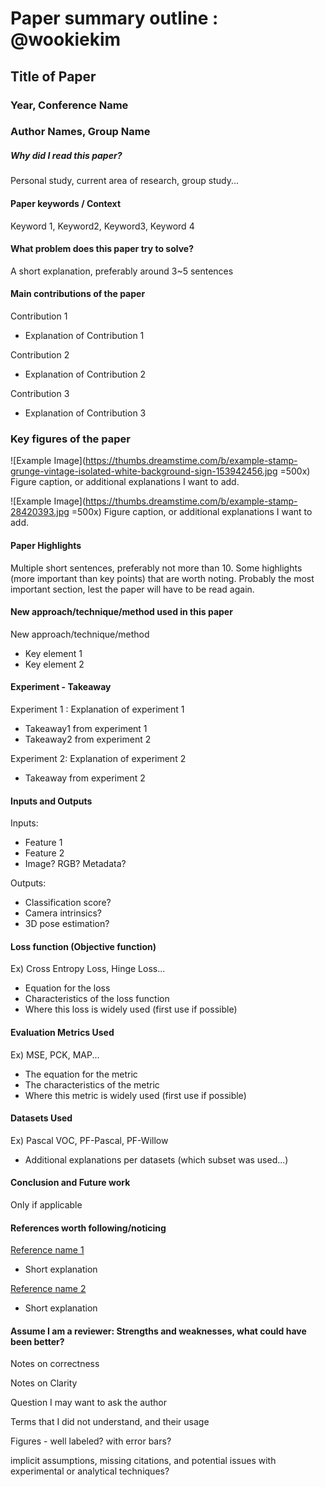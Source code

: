# Paper summary outline : @wookiekim

## Title of Paper
### Year, Conference Name
### Author Names, Group Name

##### Why did I read this paper?
Personal study, current area of research, group study...

#### Paper keywords / Context
Keyword 1, Keyword2, Keyword3, Keyword 4

#### What problem does this paper try to solve?
A short explanation, preferably around 3~5 sentences

#### Main contributions of the paper
Contribution 1
* Explanation of Contribution 1

Contribution 2
* Explanation of Contribution 2

Contribution 3
* Explanation of Contribution 3

### Key figures of the paper
![Example Image](https://thumbs.dreamstime.com/b/example-stamp-grunge-vintage-isolated-white-background-sign-153942456.jpg =500x)
Figure caption, or additional explanations I want to add.

![Example Image](https://thumbs.dreamstime.com/b/example-stamp-28420393.jpg =500x)
Figure caption, or additional explanations I want to add.

#### Paper Highlights
Multiple short sentences, preferably not more than 10. Some highlights (more important than key points) that are worth noting. Probably the most important section, lest the paper will have to be read again.

#### New approach/technique/method used in this paper 
New approach/technique/method
* Key element 1
* Key element 2

#### Experiment - Takeaway
Experiment 1 : Explanation of experiment 1
* Takeaway1 from experiment 1
* Takeaway2 from experiment 2

Experiment 2: Explanation of experiment 2
* Takeaway from experiment 2

#### Inputs and Outputs 
Inputs:
* Feature 1
* Feature 2
* Image? RGB? Metadata?

Outputs:
* Classification score?
* Camera intrinsics?
* 3D pose estimation?

#### Loss function (Objective function)
Ex) Cross Entropy Loss, Hinge Loss...
* Equation for the loss
* Characteristics of the loss function
* Where this loss is widely used (first use if possible)

#### Evaluation Metrics Used
Ex) MSE, PCK, MAP...
* The equation for the metric
* The characteristics of the metric
* Where this metric is widely used (first use if possible)

#### Datasets Used
Ex) Pascal VOC, PF-Pascal, PF-Willow
* Additional explanations per datasets (which subset was used...)

#### Conclusion and Future work
Only if applicable

#### References worth following/noticing
[Reference name 1](link)
* Short explanation

[Reference name 2](link)
* Short explanation

#### Assume I am a reviewer: Strengths and weaknesses, what could have been better?
Notes on correctness

Notes on Clarity

Question I may want to ask the author

Terms that I did not understand, and their usage

Figures - well labeled? with error bars?

implicit assumptions, missing citations, and potential issues with experimental or analytical techniques?
